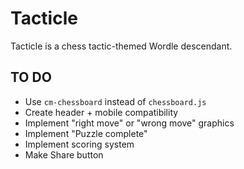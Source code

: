 # Tacticle
Tacticle is a chess tactic-themed Wordle descendant. 

## TO DO
- Use `cm-chessboard` instead of `chessboard.js`
- Create header + mobile compatibility
- Implement "right move" or "wrong move" graphics
- Implement "Puzzle complete"
- Implement scoring system
- Make Share button